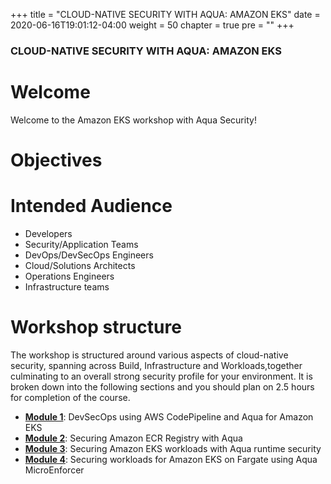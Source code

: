 +++
title = "CLOUD-NATIVE SECURITY WITH AQUA: AMAZON EKS"
date = 2020-06-16T19:01:12-04:00
weight = 50
chapter = true
pre = "<b></b>"
+++

### CLOUD-NATIVE SECURITY WITH AQUA: AMAZON EKS

# Welcome
Welcome to the Amazon EKS workshop with Aqua Security! 

# Objectives


# Intended Audience
- Developers
- Security/Application Teams
- DevOps/DevSecOps Engineers
- Cloud/Solutions Architects
- Operations Engineers
- Infrastructure teams


# Workshop structure
The workshop is structured around various aspects of cloud-native security, spanning across Build, Infrastructure and Workloads,together culminating to an overall strong security profile for your environment.
It is broken down into the following sections and you should plan on 2.5 hours for completion of the course.

- [**Module 1**](/devsecops/): DevSecOps using AWS CodePipeline and Aqua for Amazon EKS
- [**Module 2**](/registry_scanning/): Securing Amazon ECR Registry with Aqua
- [**Module 3**](/runtime_security/): Securing Amazon EKS workloads with Aqua runtime security
- [**Module 4**](/fargate/): Securing workloads for Amazon EKS on Fargate using Aqua MicroEnforcer
